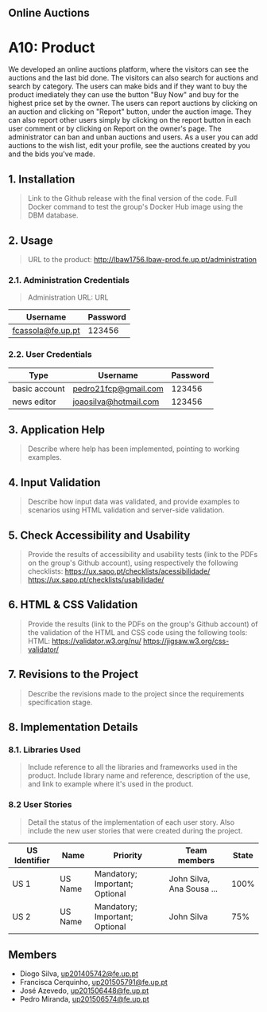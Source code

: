 ## Online Auctions

# A10: Product

We developed an online auctions platform, where the visitors can see the auctions and the last bid done. The visitors can also search for auctions and search by category. The users can make bids and if they want to buy the product imediately they can use the button "Buy Now" and buy for the highest price set by the owner. The users can report auctions by clicking on an auction and clicking on "Report" button, under the auction image. They can also report other users simply by clicking on the report button in each user comment or by clicking on Report on the owner's page. The administrator can ban and unban auctions and users.
As a user you can add auctions to the wish list, edit your profile, see the auctions created by you and the bids you've made.  

## 1. Installation
 
> Link to the Github release with the final version of the code.
> Full Docker command to test the group's Docker Hub image using the DBM database.

## 2. Usage
 
> URL to the product: http://lbaw1756.lbaw-prod.fe.up.pt/administration

### 2.1. Administration Credentials

> Administration URL: URL
 
| Username             | Password |
| -------------------- | -------- |
| fcassola@fe.up.pt    | 123456   |

### 2.2. User Credentials
 
| Type          | Username              | Password |
| ------------- | ----------------------| -------- |
| basic account | pedro21fcp@gmail.com  | 123456   |
| news editor   | joaosilva@hotmail.com | 123456   |
 

## 3. Application Help
 
> Describe where help has been implemented, pointing to working examples.
 
 
## 4. Input Validation
 
> Describe how input data was validated, and provide examples to scenarios using HTML validation and server-side validation.
 
 
## 5. Check Accessibility and Usability
 
> Provide the results of accessibility and usability tests (link to the PDFs on the group's Github account), using respectively the following checklists:
> https://ux.sapo.pt/checklists/acessibilidade/
> https://ux.sapo.pt/checklists/usabilidade/
 
 
## 6. HTML & CSS Validation
 
> Provide the results (link to the PDFs on the group's Github account) of the validation of the HTML and CSS code using the following tools:
> HTML: https://validator.w3.org/nu/
> https://jigsaw.w3.org/css-validator/
 
 
## 7. Revisions to the Project
 
> Describe the revisions made to the project since the requirements specification stage.
 
 
## 8. Implementation Details
 
### 8.1. Libraries Used
 
> Include reference to all the libraries and frameworks used in the product.
> Include library name and reference, description of the use, and link to example where it's used in the product.
 
 
### 8.2 User Stories
 
> Detail the status of the implementation of each user story.
> Also include the new user stories that were created during the project.
 
| US Identifier | Name    | Priority                       | Team members               | State  |
| ------------- | ------- | ------------------------------ | -------------------------- | ------ |
| US 1          | US Name | Mandatory; Important; Optional | John Silva, Ana Sousa ...  |  100%  |
| US 2          | US Name | Mandatory; Important; Optional | John Silva                 |   75%  | 

## Members

- Diogo Silva, up201405742@fe.up.pt
- Francisca Cerquinho, up201505791@fe.up.pt
- José Azevedo, up201506448@fe.up.pt
- Pedro Miranda, up201506574@fe.up.pt
